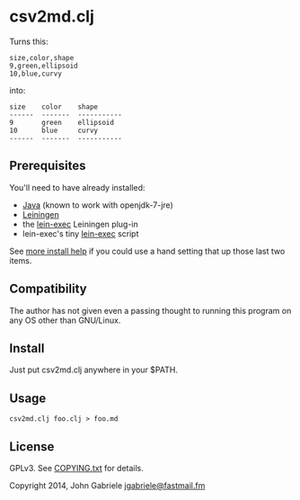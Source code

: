 # csv2md.clj

Turns this:

~~~
size,color,shape
9,green,ellipsoid
10,blue,curvy
~~~

into:

~~~
size    color    shape        
------  -------  -----------  
9       green    ellipsoid    
10      blue     curvy        
------  -------  -----------  
~~~


## Prerequisites

You'll need to have already installed:

  * [Java](http://openjdk.java.net/) (known to work with openjdk-7-jre)
  * [Leiningen](http://leiningen.org/)
  * the [lein-exec](https://github.com/kumarshantanu/lein-exec)
    Leiningen plug-in
  * lein-exec's tiny
    [lein-exec](https://raw.githubusercontent.com/kumarshantanu/lein-exec/master/lein-exec)
    script

See [more install help](more-install-help.md) if you could
use a hand setting that up those last two items.


## Compatibility

The author has not given even a passing thought to running this
program on any OS other than GNU/Linux.


## Install

Just put csv2md.clj anywhere in your $PATH.


## Usage

    csv2md.clj foo.clj > foo.md


## License

GPLv3. See [COPYING.txt](blob/master/COPYING.txt) for details.

Copyright 2014, John Gabriele <jgabriele@fastmail.fm>
